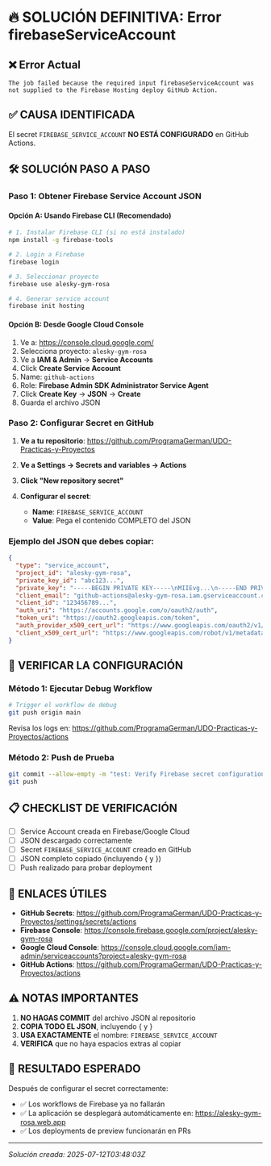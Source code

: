 # 🔥 SOLUCIÓN DEFINITIVA: Error firebaseServiceAccount

## ❌ Error Actual
```
The job failed because the required input firebaseServiceAccount was not supplied to the Firebase Hosting deploy GitHub Action.
```

## ✅ CAUSA IDENTIFICADA
El secret `FIREBASE_SERVICE_ACCOUNT` **NO ESTÁ CONFIGURADO** en GitHub Actions.

## 🛠️ SOLUCIÓN PASO A PASO

### Paso 1: Obtener Firebase Service Account JSON

#### Opción A: Usando Firebase CLI (Recomendado)
```bash
# 1. Instalar Firebase CLI (si no está instalado)
npm install -g firebase-tools

# 2. Login a Firebase
firebase login

# 3. Seleccionar proyecto
firebase use alesky-gym-rosa

# 4. Generar service account
firebase init hosting
```

#### Opción B: Desde Google Cloud Console
1. Ve a: https://console.cloud.google.com/
2. Selecciona proyecto: `alesky-gym-rosa`
3. Ve a **IAM & Admin** → **Service Accounts**
4. Click **Create Service Account**
5. Name: `github-actions`
6. Role: **Firebase Admin SDK Administrator Service Agent**
7. Click **Create Key** → **JSON** → **Create**
8. Guarda el archivo JSON

### Paso 2: Configurar Secret en GitHub

1. **Ve a tu repositorio**:
   https://github.com/ProgramaGerman/UDO-Practicas-y-Proyectos

2. **Ve a Settings → Secrets and variables → Actions**

3. **Click "New repository secret"**

4. **Configurar el secret**:
   - **Name**: `FIREBASE_SERVICE_ACCOUNT`
   - **Value**: Pega el contenido COMPLETO del JSON

### Ejemplo del JSON que debes copiar:
```json
{
  "type": "service_account",
  "project_id": "alesky-gym-rosa",
  "private_key_id": "abc123...",
  "private_key": "-----BEGIN PRIVATE KEY-----\nMIIEvg...\n-----END PRIVATE KEY-----\n",
  "client_email": "github-actions@alesky-gym-rosa.iam.gserviceaccount.com",
  "client_id": "123456789...",
  "auth_uri": "https://accounts.google.com/o/oauth2/auth",
  "token_uri": "https://oauth2.googleapis.com/token",
  "auth_provider_x509_cert_url": "https://www.googleapis.com/oauth2/v1/certs",
  "client_x509_cert_url": "https://www.googleapis.com/robot/v1/metadata/x509/github-actions%40alesky-gym-rosa.iam.gserviceaccount.com"
}
```

## 🧪 VERIFICAR LA CONFIGURACIÓN

### Método 1: Ejecutar Debug Workflow
```bash
# Trigger el workflow de debug
git push origin main
```
Revisa los logs en: https://github.com/ProgramaGerman/UDO-Practicas-y-Proyectos/actions

### Método 2: Push de Prueba
```bash
git commit --allow-empty -m "test: Verify Firebase secret configuration"
git push
```

## 📋 CHECKLIST DE VERIFICACIÓN

- [ ] Service Account creada en Firebase/Google Cloud
- [ ] JSON descargado correctamente
- [ ] Secret `FIREBASE_SERVICE_ACCOUNT` creado en GitHub
- [ ] JSON completo copiado (incluyendo { y })
- [ ] Push realizado para probar deployment

## 🔗 ENLACES ÚTILES

- **GitHub Secrets**: https://github.com/ProgramaGerman/UDO-Practicas-y-Proyectos/settings/secrets/actions
- **Firebase Console**: https://console.firebase.google.com/project/alesky-gym-rosa
- **Google Cloud Console**: https://console.cloud.google.com/iam-admin/serviceaccounts?project=alesky-gym-rosa
- **GitHub Actions**: https://github.com/ProgramaGerman/UDO-Practicas-y-Proyectos/actions

## ⚠️ NOTAS IMPORTANTES

1. **NO HAGAS COMMIT** del archivo JSON al repositorio
2. **COPIA TODO EL JSON**, incluyendo { y }
3. **USA EXACTAMENTE** el nombre: `FIREBASE_SERVICE_ACCOUNT`
4. **VERIFICA** que no haya espacios extras al copiar

## 🎯 RESULTADO ESPERADO

Después de configurar el secret correctamente:
- ✅ Los workflows de Firebase ya no fallarán
- ✅ La aplicación se desplegará automáticamente en: https://alesky-gym-rosa.web.app
- ✅ Los deployments de preview funcionarán en PRs

---
*Solución creada: 2025-07-12T03:48:03Z*
